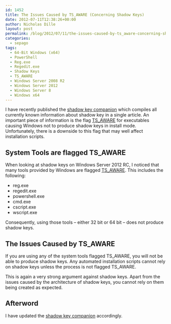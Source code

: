 ```yaml
---
id: 1452
title: The Issues Caused by TS_AWARE (Concerning Shadow Keys)
date: 2012-07-11T12:38:26+00:00
author: Nicholas Dille
layout: post
permalink: /blog/2012/07/11/the-issues-caused-by-ts_aware-concerning-shadow-keys/
categories:
  - sepago
tags:
  - 64-Bit Windows (x64)
  - PowerShell
  - Reg.exe
  - Regedit.exe
  - Shadow Keys
  - TS_AWARE
  - Windows Server 2008 R2
  - Windows Server 2012
  - Windows Server 8
  - Windows x64
---
```

I have recently published the [shadow key companion](/blog/2012/06/21/the-shadow-key-companion/ "The Shadow Key Companion") which compiles all currently known information about shadow key in a single article. An important piece of information is the flag [TS_AWARE](http://helgeklein.com/blog/2012/03/do-shadow-keys-still-work-in-server-2008-r2/) for executables causing Windows not to produce shadow keys in install mode. Unfortunately, there is a downside to this flag that may well affect installation scripts.

<!--more-->

## System Tools are flagged TS_AWARE

When looking at shadow keys on Windows Server 2012 RC, I noticed that many tools provided by Windows are flagged [TS_AWARE](http://msdn.microsoft.com/en-us/library/01cfys9z%28v=vs.100%29.aspx). This includes the following:

  * reg.exe
  * regedit.exe
  * powershell.exe
  * cmd.exe
  * cscript.exe
  * wscript.exe

Consequently, using those tools – either 32 bit or 64 bit – does not produce shadow keys.

## The Issues Caused by TS_AWARE

If you are using any of the system tools flagged TS\_AWARE, you will not be able to produce shadow keys. Any automated installation scripts cannot rely on shadow keys unless the process is not flagged TS\_AWARE.

This is again a very strong argument against shadow keys. Apart from the issues caused by the architecture of shadow keys, you cannot rely on them being created as expected.

## 

## Afterword

I have updated the [shadow key companion](/blog/2012/06/21/the-shadow-key-companion/ "The Shadow Key Companion") accordingly.
